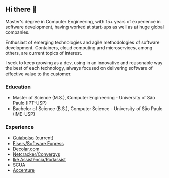 ## Hi there 👋

Master's degree in Computer Engineering, with 15+ years of experience in software development, having worked at start-ups as well as at huge global companies.

Enthusiast of emerging technologies and agile methodologies of software development. Containers, cloud computing and microservices, among others, are current topics of interest.

I seek to keep growing as a dev, using in an innovative and reasonable way the best of each technology, always focused on delivering software of effective value to the customer.

### Education

* Master of Science (M.S.), Computer Engineering - University of São Paulo (IPT-USP)
* Bachelor of Science (B.S.), Computer Science - University of São Paulo (IME-USP)

### Experience

* [Guiabolso](https://www.guiabolso.com.br/) (current)
* [Fiserv/Software Express](https://www.softwareexpress.com.br/)
* [Decolar.com](https://www.decolar.com/)
* [Netcracker/Convergys](https://www.netcracker.com/)
* [Ikê Assistência/Rodassist](https://ikeasistencia.com.br/)
* [SCUA](http://www.scua.com.br/)
* [Accenture](https://www.accenture.com/br-pt)
